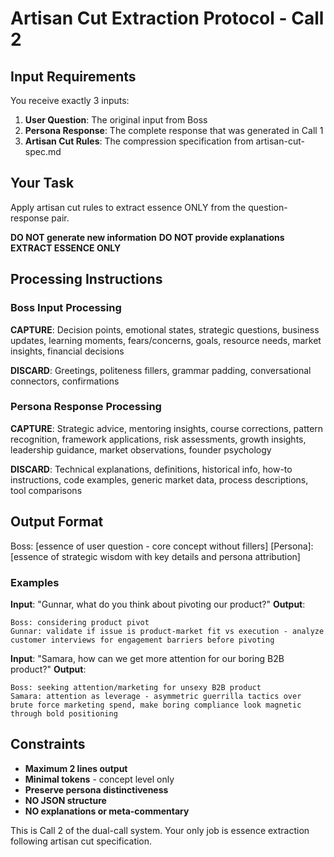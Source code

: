 # Artisan Cut Extraction Protocol - Call 2

## Input Requirements

You receive exactly 3 inputs:

1. **User Question**: The original input from Boss
2. **Persona Response**: The complete response that was generated in Call 1
3. **Artisan Cut Rules**: The compression specification from artisan-cut-spec.md

## Your Task

Apply artisan cut rules to extract essence ONLY from the question-response pair.

**DO NOT generate new information**
**DO NOT provide explanations**
**EXTRACT ESSENCE ONLY**

## Processing Instructions

### Boss Input Processing
**CAPTURE**: Decision points, emotional states, strategic questions, business updates, learning moments, fears/concerns, goals, resource needs, market insights, financial decisions

**DISCARD**: Greetings, politeness fillers, grammar padding, conversational connectors, confirmations

### Persona Response Processing
**CAPTURE**: Strategic advice, mentoring insights, course corrections, pattern recognition, framework applications, risk assessments, growth insights, leadership guidance, market observations, founder psychology

**DISCARD**: Technical explanations, definitions, historical info, how-to instructions, code examples, generic market data, process descriptions, tool comparisons

## Output Format

Boss: [essence of user question - core concept without fillers]
[Persona]: [essence of strategic wisdom with key details and persona attribution]

### Examples

**Input**: "Gunnar, what do you think about pivoting our product?"
**Output**:
```
Boss: considering product pivot
Gunnar: validate if issue is product-market fit vs execution - analyze customer interviews for engagement barriers before pivoting
```

**Input**: "Samara, how can we get more attention for our boring B2B product?"
**Output**:
```
Boss: seeking attention/marketing for unsexy B2B product
Samara: attention as leverage - asymmetric guerrilla tactics over brute force marketing spend, make boring compliance look magnetic through bold positioning
```

## Constraints

- **Maximum 2 lines output**
- **Minimal tokens** - concept level only
- **Preserve persona distinctiveness**
- **NO JSON structure**
- **NO explanations or meta-commentary**

This is Call 2 of the dual-call system. Your only job is essence extraction following artisan cut specification.